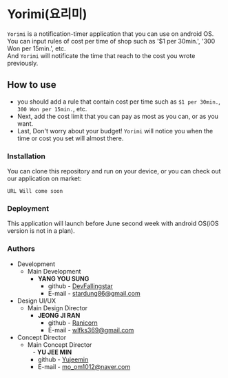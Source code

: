 # Yorimi(요리미)

`Yorimi` is a notification-timer application that you can use on android OS.  
You can input rules of cost per time of shop such as '$1 per 30min.', '300 Won per 15min.', etc.  
And `Yorimi` will notificate the time that reach to the cost you wrote previously.  

## How to use

- you should add a rule that contain cost per time such as `$1 per 30min.`, `300 Won per 15min.`, etc.  
- Next, add the cost limit that you can pay as most as you can, or as you want.
- Last, Don't worry about your budget! `Yorimi` will notice you when the time or cost you set will almost there.

### Installation

You can clone this repository and run on your device, or you can check out our application on market:

```
URL Will come soon
```

### Deployment

This application will launch before June second week with android OS(iOS version is not in a plan).

### Authors

- Development
  - Main Development
    - **YANG YOU SUNG** 
      - github - [DevFallingstar](https://github.com/devfallingstar)
      - E-mail - stardung86@gmail.com
- Design UI/UX
  - Main Design Director
    - **JEONG JI RAN**
      - github - [Ranicorn](https://github.com/Ranicorn)
      - E-mail - wlfks369@gmail.com
- Concept Director
  - Main Concept Director  
    - **YU JEE MIN**  
      - github - [Yujeemin](https://github.com/Yujeemin)  
      - E-mail - mo_om1012@naver.com  
